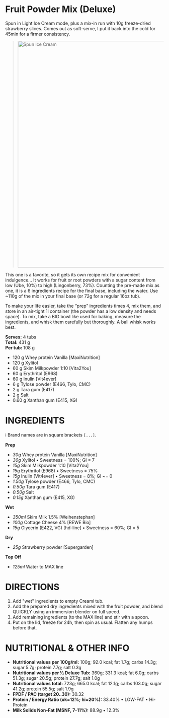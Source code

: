 # Fruit Powder Mix (Deluxe)

Spun in Light Ice Cream mode, plus a mix-in run with 10g freeze-dried strawberry slices.
Comes out as soft-serve, I put it back into the cold for 45min for a firmer consistency.

> <img width=720 alt="Spun Ice Cream" src="https://raw.githubusercontent.com/jhermann/ice-creamery/refs/heads/main/recipes/Fruit%20Powder%20Mix/Strawberry-FP-Mix_2024-11-21.jpg" />

This one is a favorite, so it gets its own recipe mix for convenient indulgence…
It works for fruit or root powders with a sugar content from low (Ube, 10%) to high (Lingonberry, 73%).
Counting the pre-made mix as one, it is a 6 ingredients recipe for the final base, including the water.
Use ~110g of the mix in your final base (or 72g for a regular 16oz tub).

To make your life easier, take the “prep” ingredients times 4, mix them,
and store in an air-tight 1l container (the powder has a low density and needs space).
To mix, take a BIG bowl like used for baking, measure the ingredients,
and whisk them carefully but thoroughly. A ball whisk works best.

**Serves:** 4 tubs          
**Total:** 431 g          
**Per tub:** 108 g          

 * 120 g Whey protein Vanilla [MaxiNutrition]
 * 120 g Xylitol
 * 60 g Skim Milkpowder 1:10 [Vita2You]
 * 60 g Erythritol (E968)
 * 60 g Inulin [Vit4ever]
 * 6 g Tylose powder (E466, Tylo, CMC)
 * 2 g Tara gum (E417)
 * 2 g Salt
 * 0.60 g Xanthan gum (E415, XG)

# INGREDIENTS

ℹ️ Brand names are in square brackets `[...]`.

**Prep**

  - _30g_ Whey protein Vanilla [MaxiNutrition]
  - _30g_ Xylitol • Sweetness = 100%; GI = 7
  - _15g_ Skim Milkpowder 1:10 [Vita2You]
  - _15g_ Erythritol (E968) • Sweetness = 75%
  - _15g_ Inulin [Vit4ever] • Sweetness = 8%; GI ~= 0
  - _1.50g_ Tylose powder (E466, Tylo, CMC)
  - _0.50g_ Tara gum (E417)
  - _0.50g_ Salt
  - _0.15g_ Xanthan gum (E415, XG)

**Wet**

  - _350ml_ Skim Milk 1.5% [Weihenstephan]
  - _100g_ Cottage Cheese 4% [REWE Bio]
  - _15g_ Glycerin (E422, VG) [hd-line] • Sweetness = 60%; GI = 5

**Dry**

  - _25g_ Strawberry powder [Supergarden]

**Top Off**

  - _125ml_ Water to MAX line

# DIRECTIONS

 1. Add "wet" ingredients to empty Creami tub.
 2. Add the prepared dry ingredients mixed with the fruit powder, and blend QUICKLY using an immersion blender on full speed.
 3. Add remaining ingredients (to the MAX line) and stir with a spoon.
 4. Put on the lid, freeze for 24h, then spin as usual. Flatten any humps before that.

# NUTRITIONAL & OTHER INFO
- **Nutritional values per 100g/ml:** 100g; 92.0 kcal; fat 1.7g; carbs 14.3g; sugar 5.7g; protein 7.7g; salt 0.3g
- **Nutritional values per ½ Deluxe Tub:** 360g; 331.3 kcal; fat 6.0g; carbs 51.3g; sugar 20.5g; protein 27.7g; salt 1.0g
- **Nutritional values total:** 723g; 665.0 kcal; fat 12.1g; carbs 103.0g; sugar 41.2g; protein 55.5g; salt 1.9g
- **FPDF / PAC (target 20..30):** 30.32
- **Protein / Energy Ratio (ok=12%; hi=20%):** 33.40% • LOW-FAT • Hi-Protein
- **Milk Solids Non-Fat (MSNF, 7-11%):** 88.9g • 12.3%
